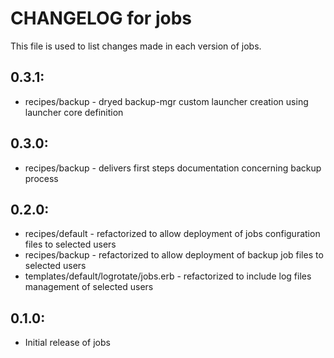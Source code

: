 # CHANGELOG for jobs

This file is used to list changes made in each version of jobs.

## 0.3.1:

* recipes/backup - dryed backup-mgr custom launcher creation using launcher core definition

## 0.3.0:

* recipes/backup - delivers first steps documentation concerning backup process

## 0.2.0:

* recipes/default - refactorized to allow deployment of jobs configuration files to selected users
* recipes/backup - refactorized to allow deployment of backup job files to selected users
* templates/default/logrotate/jobs.erb - refactorized to include log files management of selected users

## 0.1.0:

* Initial release of jobs

